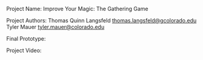 Project Name:
	Improve Your Magic: The Gathering Game

Project Authors:
	Thomas Quinn Langsfeld	thomas.langsfeld@gcolorado.edu
	Tyler Mauer				tyler.mauer@colorado.edu

Final Prototype:
	

Project Video:
